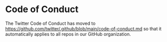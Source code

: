 # Code of Conduct

The Twitter Code of Conduct has moved to
<https://github.com/twitter/.github/blob/main/code-of-conduct.md> so that it
automatically applies to all repos in our GitHub organization.
